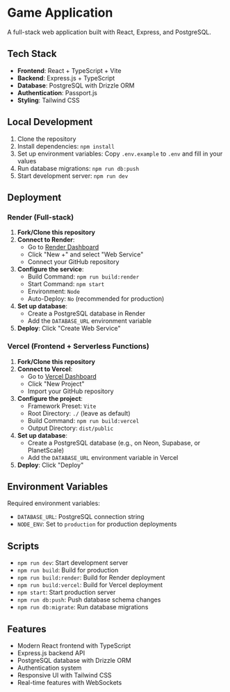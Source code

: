 # Game Application

A full-stack web application built with React, Express, and PostgreSQL.

## Tech Stack

- **Frontend**: React + TypeScript + Vite
- **Backend**: Express.js + TypeScript
- **Database**: PostgreSQL with Drizzle ORM
- **Authentication**: Passport.js
- **Styling**: Tailwind CSS

## Local Development

1. Clone the repository
2. Install dependencies: `npm install`
3. Set up environment variables: Copy `.env.example` to `.env` and fill in your values
4. Run database migrations: `npm run db:push`
5. Start development server: `npm run dev`

## Deployment

### Render (Full-stack)

1. **Fork/Clone this repository**
2. **Connect to Render**:
   - Go to [Render Dashboard](https://dashboard.render.com/)
   - Click "New +" and select "Web Service"
   - Connect your GitHub repository
3. **Configure the service**:
   - Build Command: `npm run build:render`
   - Start Command: `npm start`
   - Environment: `Node`
   - Auto-Deploy: `No` (recommended for production)
4. **Set up database**:
   - Create a PostgreSQL database in Render
   - Add the `DATABASE_URL` environment variable
5. **Deploy**: Click "Create Web Service"

### Vercel (Frontend + Serverless Functions)

1. **Fork/Clone this repository**
2. **Connect to Vercel**:
   - Go to [Vercel Dashboard](https://vercel.com/dashboard)
   - Click "New Project"
   - Import your GitHub repository
3. **Configure the project**:
   - Framework Preset: `Vite`
   - Root Directory: `./` (leave as default)
   - Build Command: `npm run build:vercel`
   - Output Directory: `dist/public`
4. **Set up database**:
   - Create a PostgreSQL database (e.g., on Neon, Supabase, or PlanetScale)
   - Add the `DATABASE_URL` environment variable in Vercel
5. **Deploy**: Click "Deploy"

## Environment Variables

Required environment variables:

- `DATABASE_URL`: PostgreSQL connection string
- `NODE_ENV`: Set to `production` for production deployments

## Scripts

- `npm run dev`: Start development server
- `npm run build`: Build for production
- `npm run build:render`: Build for Render deployment
- `npm run build:vercel`: Build for Vercel deployment
- `npm start`: Start production server
- `npm run db:push`: Push database schema changes
- `npm run db:migrate`: Run database migrations

## Features

- Modern React frontend with TypeScript
- Express.js backend API
- PostgreSQL database with Drizzle ORM
- Authentication system
- Responsive UI with Tailwind CSS
- Real-time features with WebSockets